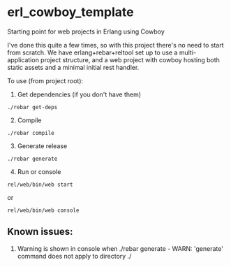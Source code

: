 # erl_cowboy_template
Starting point for web projects in Erlang using Cowboy

I've done this quite a few times, so with this project there's no need to start from scratch. We have erlang+rebar+reltool set up to use a multi-application project structure, and a web project with cowboy hosting both static assets and a minimal initial rest handler.

To use (from project root):

1. Get dependencies (if you don't have them)

```` ./rebar get-deps ````

2. Compile

```` ./rebar compile ````

3. Generate release

```` ./rebar generate ````

4. Run or console

```` rel/web/bin/web start ````

or

```` rel/web/bin/web console ````

## Known issues:

1. Warning is shown in console when ./rebar generate - WARN: 'generate' command does not apply to directory ./
